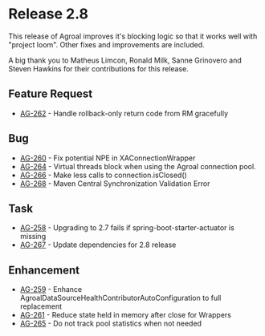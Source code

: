 # Release 2.8

This release of Agroal improves it's blocking logic so that it works well with "project loom". Other fixes and improvements are included.

A big thank you to Matheus Limcon, Ronald Milk, Sanne Grinovero and Steven Hawkins for their contributions for this release.

## Feature Request
* [AG-262](https://issues.jboss.org/browse/AG-262) - Handle rollback-only return code from RM gracefully
## Bug
* [AG-260](https://issues.jboss.org/browse/AG-260) - Fix potential NPE in XAConnectionWrapper
* [AG-264](https://issues.jboss.org/browse/AG-264) - Virtual threads block when using the Agroal connection pool.
* [AG-266](https://issues.jboss.org/browse/AG-266) - Make less calls to connection.isClosed()
* [AG-268](https://issues.jboss.org/browse/AG-268) - Maven Central Synchronization Validation Error

## Task
* [AG-258](https://issues.jboss.org/browse/AG-258) - Upgrading to 2.7 fails if spring-boot-starter-actuator is missing
* [AG-267](https://issues.jboss.org/browse/AG-267) - Update dependencies for 2.8 release

## Enhancement
* [AG-259](https://issues.jboss.org/browse/AG-259) - Enhance AgroalDataSourceHealthContributorAutoConfiguration to full replacement
* [AG-261](https://issues.jboss.org/browse/AG-261) - Reduce state held in memory after close for Wrappers
* [AG-265](https://issues.jboss.org/browse/AG-265) - Do not track pool statistics when not needed
